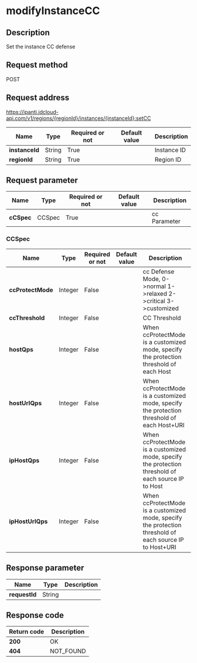 # modifyInstanceCC


## Description
Set the instance CC defense

## Request method
POST

## Request address
https://ipanti.jdcloud-api.com/v1/regions/{regionId}/instances/{instanceId}:setCC

|Name|Type|Required or not|Default value|Description|
|---|---|---|---|---|
|**instanceId**|String|True| |Instance ID|
|**regionId**|String|True| |Region ID|

## Request parameter
|Name|Type|Required or not|Default value|Description|
|---|---|---|---|---|
|**cCSpec**|CCSpec|True| |cc Parameter|

### CCSpec
|Name|Type|Required or not|Default value|Description|
|---|---|---|---|---|
|**ccProtectMode**|Integer|False| |cc Defense Mode, 0->normal  1->relaxed  2->critical  3->customized|
|**ccThreshold**|Integer|False| |CC Threshold|
|**hostQps**|Integer|False| |When ccProtectMode is a customized mode, specify the protection threshold of each Host|
|**hostUrlQps**|Integer|False| |When ccProtectMode is a customized mode, specify the protection threshold of each Host+URI|
|**ipHostQps**|Integer|False| |When ccProtectMode is a customized mode, specify the protection threshold of each source IP to Host|
|**ipHostUrlQps**|Integer|False| |When ccProtectMode is a customized mode, specify the protection threshold of each source IP to Host+URI|

## Response parameter
|Name|Type|Description|
|---|---|---|
|**requestId**|String| |



## Response code
|Return code|Description|
|---|---|
|**200**|OK|
|**404**|NOT_FOUND|
